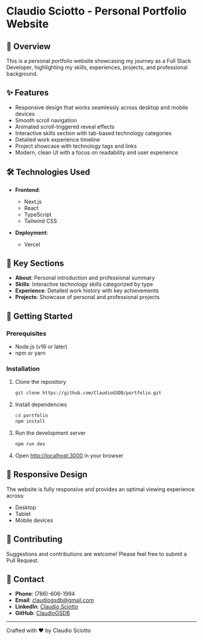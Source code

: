 # Claudio Sciotto - Personal Portfolio Website

## 🚀 Overview

This is a personal portfolio website showcasing my journey as a Full Stack Developer, highlighting my skills, experiences, projects, and professional background.

## ✨ Features

- Responsive design that works seamlessly across desktop and mobile devices
- Smooth scroll navigation
- Animated scroll-triggered reveal effects
- Interactive skills section with tab-based technology categories
- Detailed work experience timeline
- Project showcase with technology tags and links
- Modern, clean UI with a focus on readability and user experience

## 🛠 Technologies Used

- **Frontend**: 
  - Next.js
  - React
  - TypeScript
  - Tailwind CSS

- **Deployment**:
  - Vercel

## 🌟 Key Sections

- **About**: Personal introduction and professional summary
- **Skills**: Interactive technology skills categorized by type
- **Experience**: Detailed work history with key achievements
- **Projects**: Showcase of personal and professional projects

## 🚀 Getting Started

### Prerequisites

- Node.js (v16 or later)
- npm or yarn

### Installation

1. Clone the repository
   ```bash
   git clone https://github.com/ClaudioGSDB/portfolio.git
   ```

2. Install dependencies
   ```bash
   cd portfolio
   npm install
   ```

3. Run the development server
   ```bash
   npm run dev
   ```

4. Open [http://localhost:3000](http://localhost:3000) in your browser

## 📱 Responsive Design

The website is fully responsive and provides an optimal viewing experience across:
- Desktop
- Tablet
- Mobile devices

## 🤝 Contributing

Suggestions and contributions are welcome! Please feel free to submit a Pull Request.

## 📧 Contact

- **Phone**: (786)-606-1994
- **Email**: claudiogsdb@gmail.com
- **LinkedIn**: [Claudio Sciotto](https://www.linkedin.com/in/claudiosciotto/)
- **GitHub**: [ClaudioGSDB](https://github.com/ClaudioGSDB)

---

Crafted with ❤️ by Claudio Sciotto

